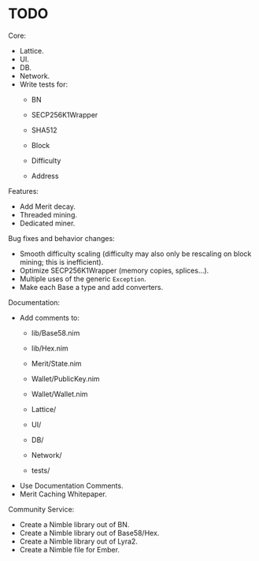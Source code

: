 # TODO

Core:
- Lattice.
- UI.
- DB.
- Network.
- Write tests for:
    - BN
    - SECP256K1Wrapper
    - SHA512

    - Block
    - Difficulty

    - Address

Features:
- Add Merit decay.
- Threaded mining.
- Dedicated miner.

Bug fixes and behavior changes:
- Smooth difficulty scaling (difficulty may also only be rescaling on block mining; this is inefficient).
- Optimize SECP256K1Wrapper (memory copies, splices...).
- Multiple uses of the generic `Exception`.
- Make each Base a type and add converters.

Documentation:
- Add comments to:
    - lib/Base58.nim
    - lib/Hex.nim

    - Merit/State.nim

    - Wallet/PublicKey.nim
    - Wallet/Wallet.nim

    - Lattice/
    - UI/
    - DB/
    - Network/

    - tests/
- Use Documentation Comments.
- Merit Caching Whitepaper.

Community Service:
- Create a Nimble library out of BN.
- Create a Nimble library out of Base58/Hex.
- Create a Nimble library out of Lyra2.
- Create a Nimble file for Ember.
